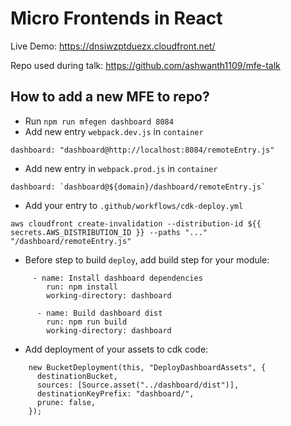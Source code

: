 # Micro Frontends in React

Live Demo: https://dnsiwzptduezx.cloudfront.net/

Repo used during talk: https://github.com/ashwanth1109/mfe-talk

## How to add a new MFE to repo?

- Run `npm run mfegen dashboard 8084`
- Add new entry `webpack.dev.js` in `container`

```
dashboard: "dashboard@http://localhost:8084/remoteEntry.js"
```

- Add new entry in `webpack.prod.js` in `container`

```
dashboard: `dashboard@${domain}/dashboard/remoteEntry.js`
```

- Add your entry to `.github/workflows/cdk-deploy.yml`

```
aws cloudfront create-invalidation --distribution-id ${{ secrets.AWS_DISTRIBUTION_ID }} --paths "..." "/dashboard/remoteEntry.js"
```

- Before step to build `deploy`, add build step for your module:

```
     - name: Install dashboard dependencies
        run: npm install
        working-directory: dashboard

      - name: Build dashboard dist
        run: npm run build
        working-directory: dashboard
```

- Add deployment of your assets to cdk code:

```
    new BucketDeployment(this, "DeployDashboardAssets", {
      destinationBucket,
      sources: [Source.asset("../dashboard/dist")],
      destinationKeyPrefix: "dashboard/",
      prune: false,
    });
```
